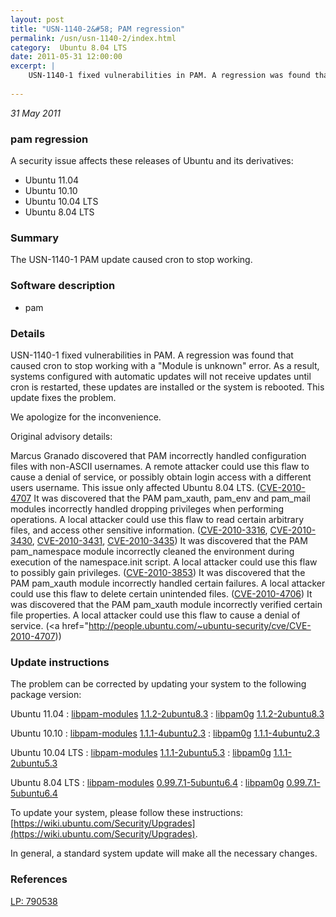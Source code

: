 ```yaml
---
layout: post
title: "USN-1140-2&#58; PAM regression"
permalink: /usn/usn-1140-2/index.html
category:  Ubuntu 8.04 LTS
date: 2011-05-31 12:00:00
excerpt: |
    USN-1140-1 fixed vulnerabilities in PAM. A regression was found that caused  cron to stop working with a &quot;Module is unknown&quot; error. As a result, systems  configured with automatic updates will not receive updates until cron is restarted, these updates are installed or the system is rebooted. This update fixes the problem.
    
--- 
```

 
 

*31 May 2011*

### pam regression

A security issue affects these releases of Ubuntu and its derivatives:

* Ubuntu 11.04
* Ubuntu 10.10
* Ubuntu 10.04 LTS
* Ubuntu 8.04 LTS

### Summary

The USN-1140-1 PAM update caused cron to stop working. 

### Software description

* pam 

### Details

USN-1140-1 fixed vulnerabilities in PAM. A regression was found that caused cron to stop working with a &quot;Module is unknown&quot; error. As a result, systems configured with automatic updates will not receive updates until cron is restarted, these updates are installed or the system is rebooted. This update fixes the problem.

We apologize for the inconvenience.

Original advisory details:

 Marcus Granado discovered that PAM incorrectly handled configuration files with non-ASCII usernames. A remote attacker could use this flaw to cause a denial of service, or possibly obtain login access with a different users username. This issue only affected Ubuntu 8.04 LTS. ([CVE-2010-4707](http://people.ubuntu.com/~ubuntu-security/cve/CVE-2009-0887">CVE-2009-0887</a>) It was discovered that the PAM pam_xauth, pam_env and pam_mail modules incorrectly handled dropping privileges when performing operations. A local attacker could use this flaw to read certain arbitrary files, and access other sensitive information. (<a href="http://people.ubuntu.com/~ubuntu-security/cve/CVE-2010-3316">CVE-2010-3316</a>, <a href="http://people.ubuntu.com/~ubuntu-security/cve/CVE-2010-3430">CVE-2010-3430</a>, <a href="http://people.ubuntu.com/~ubuntu-security/cve/CVE-2010-3431">CVE-2010-3431</a>, <a href="http://people.ubuntu.com/~ubuntu-security/cve/CVE-2010-3435">CVE-2010-3435</a>) It was discovered that the PAM pam_namespace module incorrectly cleaned the environment during execution of the namespace.init script. A local attacker could use this flaw to possibly gain privileges. (<a href="http://people.ubuntu.com/~ubuntu-security/cve/CVE-2010-3853">CVE-2010-3853</a>) It was discovered that the PAM pam_xauth module incorrectly handled certain failures. A local attacker could use this flaw to delete certain unintended files. (<a href="http://people.ubuntu.com/~ubuntu-security/cve/CVE-2010-4706">CVE-2010-4706</a>) It was discovered that the PAM pam_xauth module incorrectly verified certain file properties. A local attacker could use this flaw to cause a denial of service. (<a href="http://people.ubuntu.com/~ubuntu-security/cve/CVE-2010-4707)) 

### Update instructions

The problem can be corrected by updating your system to the following package version:

Ubuntu 11.04
 : [libpam-modules](https://launchpad.net/ubuntu/+source/pam) <span> [1.1.2-2ubuntu8.3](https://launchpad.net/ubuntu/+source/pam/1.1.2-2ubuntu8.3) </span> 
 : [libpam0g](https://launchpad.net/ubuntu/+source/pam) <span> [1.1.2-2ubuntu8.3](https://launchpad.net/ubuntu/+source/pam/1.1.2-2ubuntu8.3) </span> 

Ubuntu 10.10
 : [libpam-modules](https://launchpad.net/ubuntu/+source/pam) <span> [1.1.1-4ubuntu2.3](https://launchpad.net/ubuntu/+source/pam/1.1.1-4ubuntu2.3) </span> 
 : [libpam0g](https://launchpad.net/ubuntu/+source/pam) <span> [1.1.1-4ubuntu2.3](https://launchpad.net/ubuntu/+source/pam/1.1.1-4ubuntu2.3) </span> 

Ubuntu 10.04 LTS
 : [libpam-modules](https://launchpad.net/ubuntu/+source/pam) <span> [1.1.1-2ubuntu5.3](https://launchpad.net/ubuntu/+source/pam/1.1.1-2ubuntu5.3) </span> 
 : [libpam0g](https://launchpad.net/ubuntu/+source/pam) <span> [1.1.1-2ubuntu5.3](https://launchpad.net/ubuntu/+source/pam/1.1.1-2ubuntu5.3) </span> 

Ubuntu 8.04 LTS
 : [libpam-modules](https://launchpad.net/ubuntu/+source/pam) <span> [0.99.7.1-5ubuntu6.4](https://launchpad.net/ubuntu/+source/pam/0.99.7.1-5ubuntu6.4) </span> 
 : [libpam0g](https://launchpad.net/ubuntu/+source/pam) <span> [0.99.7.1-5ubuntu6.4](https://launchpad.net/ubuntu/+source/pam/0.99.7.1-5ubuntu6.4) </span> 

To update your system, please follow these instructions: [https://wiki.ubuntu.com/Security/Upgrades](https://wiki.ubuntu.com/Security/Upgrades).

In general, a standard system update will make all the necessary changes. 

### References

 
 [LP: 790538](https://launchpad.net/bugs/790538)
 

